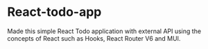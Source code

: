 # React-todo-app
Made this simple React Todo application with external API using the concepts of React such as Hooks, React Router V6 and MUI.
